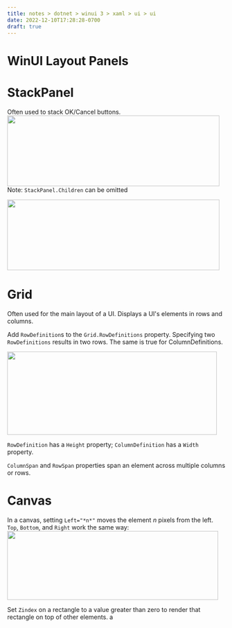 ```yaml
---
title: notes > dotnet > winui 3 > xaml > ui > ui
date: 2022-12-10T17:28:28-0700
draft: true
---
```

# WinUI Layout Panels
# StackPanel
Often used to stack OK/Cancel buttons.
<img src="media/XAML_UI-image1.png" style="width:5.1in;height:1.70833in" />
Note: `StackPanel.Children` can be omitted

<img src="media/XAML_UI-image2.png" style="width:5.1in;height:1.69167in" />

# Grid
Often used for the main layout of a UI.
Displays a UI's elements in rows and columns.

Add `RowDefinition`s to the `Grid.RowDefinitions` property. Specifying two `RowDefinitions` results in two rows.
The same is true for ColumnDefinitions.

<img src="media/XAML_UI-image3.png" style="width:5.04167in;height:2in" />

`RowDefinition` has a `Height` property; `ColumnDefinition` has a `Width` property.

`ColumnSpan` and `RowSpan` properties span an element across multiple columns or rows.

# Canvas
In a canvas, setting `Left="*n*"` moves the element *n* pixels from the left. `Top`, `Bottom`, and `Right` work the same way:
<img src="media/XAML_UI-image4.png" style="width:5.075in;height:1.65833in" />

Set `Zindex` on a rectangle to a value greater than zero to render that rectangle on top of other elements.
a

